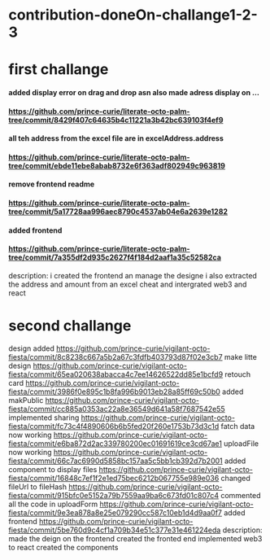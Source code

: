 # contribution-doneOn-challange1-2-3

first challange
=================================
#### added display error on drag and drop asn also made adress display on … 
#### https://github.com/prince-curie/literate-octo-palm-tree/commit/8429f407c64635b4c11221a3b42bc639103f4ef9
#### all teh address from the excel file are in excelAddress.address
#### https://github.com/prince-curie/literate-octo-palm-tree/commit/ebde11ebe8abab8732e6f363adf802949c963819
#### remove frontend readme
#### https://github.com/prince-curie/literate-octo-palm-tree/commit/5a17728aa996aec8790c4537ab04e6a2639e1282
#### added frontend
#### https://github.com/prince-curie/literate-octo-palm-tree/commit/7a355df2d935c2627f4f184d2aaf1a35c52582ca
description:
    i created the frontend an manage the designe 
    i also extracted the address and amount from an excel cheat
    and intergrated web3 and react

second challange
===============================
design added
https://github.com/prince-curie/vigilant-octo-fiesta/commit/8c8238c667a5b2a67c3fdfb403793d87f02e3cb7
make litte design
https://github.com/prince-curie/vigilant-octo-fiesta/commit/65ea020638abacca4c7ee14626522dd85e1bcfd9
retouch card
https://github.com/prince-curie/vigilant-octo-fiesta/commit/3986f0e895c1b8fa996b9013eb28a85ff69c50b0
added makPublic
https://github.com/prince-curie/vigilant-octo-fiesta/commit/cc885a0353ac22a8e36549d641a58f7687542e55
implemented sharing
https://github.com/prince-curie/vigilant-octo-fiesta/commit/fc73c4f4890606b6b5fed20f260e1753b73d3c1d
fatch data now working
https://github.com/prince-curie/vigilant-octo-fiesta/commit/e6ba872d2ac339780200ec01691619ce3cd67ae1
uploadFile now working
https://github.com/prince-curie/vigilant-octo-fiesta/commit/66c7ac6990d5858bc157aa5c5bb1cb392d7b2001
added component to display files
https://github.com/prince-curie/vigilant-octo-fiesta/commit/16848c7ef1f2e1ed75bec6212b067755e989e036
changed fileUrl to fileHash
https://github.com/prince-curie/vigilant-octo-fiesta/commit/915bfc0e5152a79b7559aa9ba6c673fd01c807c4
commented all the code in uploadForm
https://github.com/prince-curie/vigilant-octo-fiesta/commit/9e3ea878a8e25e079290cc587c10eb1d4d9aa0f7
added frontend
https://github.com/prince-curie/vigilant-octo-fiesta/commit/5be760d9c4cf1a709b34e51c377e31e461224eda
description:
    made the deign on the frontend
    created the fronted end
    implemented web3 to react
    created the components
    


